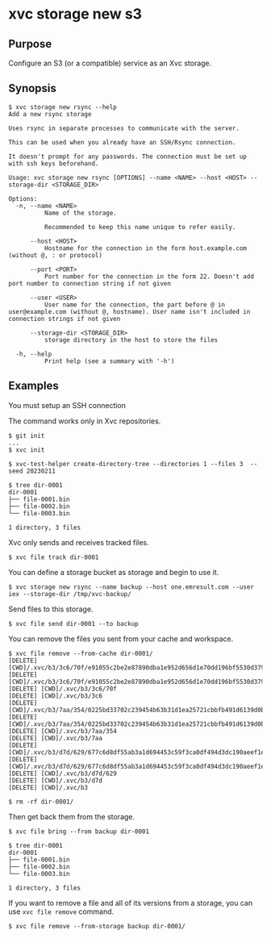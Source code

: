 # xvc storage new s3

## Purpose

Configure an S3 (or a compatible) service as an Xvc storage.

## Synopsis

```console
$ xvc storage new rsync --help
Add a new rsync storage

Uses rsync in separate processes to communicate with the server.

This can be used when you already have an SSH/Rsync connection.

It doesn't prompt for any passwords. The connection must be set up with ssh keys beforehand.

Usage: xvc storage new rsync [OPTIONS] --name <NAME> --host <HOST> --storage-dir <STORAGE_DIR>

Options:
  -n, --name <NAME>
          Name of the storage.
          
          Recommended to keep this name unique to refer easily.

      --host <HOST>
          Hostname for the connection in the form host.example.com  (without @, : or protocol)

      --port <PORT>
          Port number for the connection in the form 22. Doesn't add port number to connection string if not given

      --user <USER>
          User name for the connection, the part before @ in user@example.com (without @, hostname). User name isn't included in connection strings if not given

      --storage-dir <STORAGE_DIR>
          storage directory in the host to store the files

  -h, --help
          Print help (see a summary with '-h')

```

## Examples

You must setup an SSH connection

The command works only in Xvc repositories.

```console
$ git init
...
$ xvc init

$ xvc-test-helper create-directory-tree --directories 1 --files 3  --seed 20230211

$ tree dir-0001
dir-0001
├── file-0001.bin
├── file-0002.bin
└── file-0003.bin

1 directory, 3 files

```

Xvc only sends and receives tracked files.

```console
$ xvc file track dir-0001
```

You can define a storage bucket as storage and begin to use it.

```console
$ xvc storage new rsync --name backup --host one.emresult.com --user iex --storage-dir /tmp/xvc-backup/

```

Send files to this storage.

```console
$ xvc file send dir-0001 --to backup

```

You can remove the files you sent from your cache and workspace.

```console
$ xvc file remove --from-cache dir-0001/
[DELETE] [CWD]/.xvc/b3/3c6/70f/e91055c2be2e87890dba1e952d656d1e70dd196bf5530d379243c6e4aa/0.bin
[DELETE] [CWD]/.xvc/b3/3c6/70f/e91055c2be2e87890dba1e952d656d1e70dd196bf5530d379243c6e4aa
[DELETE] [CWD]/.xvc/b3/3c6/70f
[DELETE] [CWD]/.xvc/b3/3c6
[DELETE] [CWD]/.xvc/b3/7aa/354/0225bd33702c239454b63b31d1ea25721cbbfb491d6139d0b85b82d15d/0.bin
[DELETE] [CWD]/.xvc/b3/7aa/354/0225bd33702c239454b63b31d1ea25721cbbfb491d6139d0b85b82d15d
[DELETE] [CWD]/.xvc/b3/7aa/354
[DELETE] [CWD]/.xvc/b3/7aa
[DELETE] [CWD]/.xvc/b3/d7d/629/677c6d8df55ab3a1d694453c59f3ca0df494d3dc190aeef1e00abd96eb/0.bin
[DELETE] [CWD]/.xvc/b3/d7d/629/677c6d8df55ab3a1d694453c59f3ca0df494d3dc190aeef1e00abd96eb
[DELETE] [CWD]/.xvc/b3/d7d/629
[DELETE] [CWD]/.xvc/b3/d7d
[DELETE] [CWD]/.xvc/b3

$ rm -rf dir-0001/
```

Then get back them from the storage.

```console
$ xvc file bring --from backup dir-0001

$ tree dir-0001
dir-0001
├── file-0001.bin
├── file-0002.bin
└── file-0003.bin

1 directory, 3 files

```

If you want to remove a file and all of its versions from a storage, you can use `xvc file remove` command.

```console
$ xvc file remove --from-storage backup dir-0001/

```
